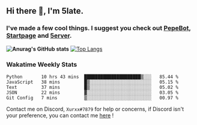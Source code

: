 ## Hi there 👋, I'm 5late.
### I've made a few cool things. I suggest you check out [PepeBot](https://github.com/5late/Pepe-Bot), [Startpage](https://github.com/5late/startpage) and [5erver](https://github.com/5late/5erver). 
**![Anurag's GitHub stats](https://github-readme-stats.vercel.app/api?username=5late&count_private=true&show_icons=true&theme=tokyonight)**
[![Top Langs](https://github-readme-stats.vercel.app/api/top-langs/?username=5late&theme=ayu-mirage)](https://github.com/anuraghazra/github-readme-stats)

### Wakatime Weekly Stats

<!--START_SECTION:waka-->
```text
Python       10 hrs 43 mins  █████████████████████▒░░░   85.44 % 
JavaScript   38 mins         █▒░░░░░░░░░░░░░░░░░░░░░░░   05.15 % 
Text         37 mins         █▒░░░░░░░░░░░░░░░░░░░░░░░   05.02 % 
JSON         22 mins         ▓░░░░░░░░░░░░░░░░░░░░░░░░   03.05 % 
Git Config   7 mins          ▒░░░░░░░░░░░░░░░░░░░░░░░░   00.97 % 
```
<!--END_SECTION:waka-->

Contact me on Discord, ``Xurxx#7879`` for help or concerns, if Discord isn't your preference, you can contact me [here](https://github.com/5late/5late/issues) !
